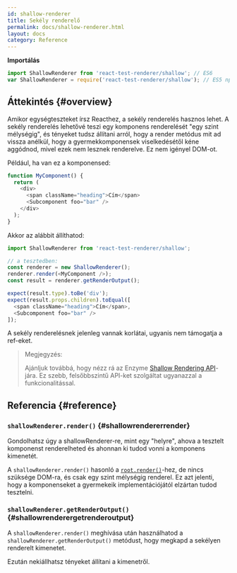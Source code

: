 ```yaml
---
id: shallow-renderer
title: Sekély renderelő
permalink: docs/shallow-renderer.html
layout: docs
category: Reference
---
```


**Importálás**

```javascript
import ShallowRenderer from 'react-test-renderer/shallow'; // ES6
var ShallowRenderer = require('react-test-renderer/shallow'); // ES5 npm-mel
```

## Áttekintés {#overview}

Amikor egységteszteket írsz Reacthez, a sekély renderelés hasznos lehet. A sekély renderelés lehetővé teszi egy komponens renderelését "egy szint mélységig", és tényeket tudsz állítani arról, hogy a render metódus mit ad vissza anélkül, hogy a gyermekkomponensek viselkedésétől kéne aggódnod, mivel ezek nem lesznek renderelve. Ez nem igényel DOM-ot.

Például, ha van ez a komponensed:

```javascript
function MyComponent() {
  return (
    <div>
      <span className="heading">Cím</span>
      <Subcomponent foo="bar" />
    </div>
  );
}
```

Akkor az alábbit állíthatod:

```javascript
import ShallowRenderer from 'react-test-renderer/shallow';

// a tesztedben:
const renderer = new ShallowRenderer();
renderer.render(<MyComponent />);
const result = renderer.getRenderOutput();

expect(result.type).toBe('div');
expect(result.props.children).toEqual([
  <span className="heading">Cím</span>,
  <Subcomponent foo="bar" />
]);
```

A sekély renderelésnek jelenleg vannak korlátai, ugyanis nem támogatja a ref-eket.

> Megjegyzés:
>
> Ajánljuk továbbá, hogy nézz rá az Enzyme [Shallow Rendering API](https://airbnb.io/enzyme/docs/api/shallow.html)-jára. Ez szebb, felsőbbszintű API-ket szolgáltat ugyanazzal a funkcionalitással.

## Referencia {#reference}

### `shallowRenderer.render()` {#shallowrendererrender}

Gondolhatsz úgy a shallowRenderer-re, mint egy "helyre", ahova a tesztelt komponenst renderelheted és ahonnan ki tudod vonni a komponens kimenetét.

A `shallowRenderer.render()` hasonló a [`root.render()`](/docs/react-dom-client.html#createroot)-hez, de nincs szüksége DOM-ra, és csak egy szint mélységig renderel. Ez azt jelenti, hogy a komponenseket a gyermekeik implementációjától elzártan tudod tesztelni.

### `shallowRenderer.getRenderOutput()` {#shallowrenderergetrenderoutput}

A `shallowRenderer.render()` meghívása után használhatod a `shallowRenderer.getRenderOutput()` metódust, hogy megkapd a sekélyen renderelt kimenetet.

Ezután nekiállhatsz tényeket állítani a kimenetről.
